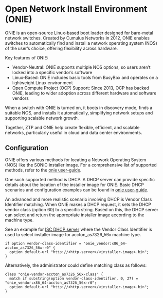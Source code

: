 # Open Network Install Environment (ONIE)

ONIE is an open-source Linux-based boot loader designed for bare-metal network switches. Created by Cumulus Networks
in 2012, ONIE enables switches to automatically find and install a network operating system (NOS) of the user’s choice,
offering flexibility across hardware.

Key features of ONIE:
- Vendor-Neutral: ONIE supports multiple NOS options, so users aren’t locked into a specific vendor’s software
- Linux-Based: ONIE includes basic tools from BusyBox and operates on a lightweight Linux environment
- Open Compute Project (OCP) Support: Since 2013, OCP has backed ONIE, leading to wider adoption across different
  hardware and software vendors

When a switch with ONIE is turned on, it boots in discovery mode, finds a suitable NOS, and installs it automatically,
simplifying network setups and supporting scalable network growth.

Together, ZTP and ONIE help create flexible, efficient, and scalable networks, particularly useful in cloud and data
center environments.

## Configuration

ONIE offers various methods for locating a Network Operating System (NOS) like the SONiC installer image.
For a comprehensive list of supported methods, refer to the [onie user-guide](https://opencomputeproject.github.io/onie/user-guide/index.html).

One such supported method is DHCP. A DHCP server can provide specific details about the location of the installer image
for ONIE. Basic DHCP scenarios and configuration examples can be found in [onie user-guide](https://opencomputeproject.github.io/onie/user-guide/index.html).

An advanced and more realistic scenario involving DHCP is Vendor Class Identifier matching.
When ONIE makes a DHCP request, it sets the DHCP vendor class (option 60) to a specific string.
Based on this, the DHCP server can select and return the appropriate installer image according to the machine type.

See an example for [ISC DHCP server](https://github.com/opencomputeproject/onie/blob/master/contrib/isc-dhcpd/dhcpd.conf)
where the Vendor Class Identifier is used to select installer image for accton_as7326_56x machine type.

```text
if option vendor-class-identifier = "onie_vendor:x86_64-accton_as7326_56x-r0" {
  option default-url "http://<http-server>/<installer-image>.bin";
}
```

Alternatively, the administrator could define matching class as follows:

```text
class "onie-vendor-accton_as7326_56x-class" {
  match if substring(option vendor-class-identifier, 0, 27) = "onie_vendor:x86_64-accton_as7326_56x-r0";
  option default-url "http://<http-server>/<installer-image>.bin";
}
```
